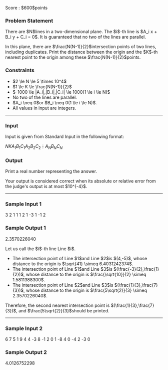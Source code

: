 
<div>

<span>

<span>

<p>
Score : $600$points
</p>

<div>

<section>

### **Problem Statement**

<p>
There are $N$lines in a two-dimensional plane. The $i$-th line is $A_i x + B_i y + C_i = 0$. It is guaranteed that no two of the lines are parallel.
</p>

<p>
In this plane, there are $\frac{N(N-1)}{2}$intersection points of two lines, including duplicates. Print the distance between the origin and the $K$-th nearest point to the origin among these $\frac{N(N-1)}{2}$points.
</p>

</section>

</div>

<div>

<section>

### **Constraints**

<ul>

<li>
$2 \le N \le 5 \times 10^4$
</li>

<li>
$1 \le K \le \frac{N(N-1)}{2}$
</li>

<li>
$-1000 \le |A_i|,|B_i|,|C_i| \le 1000(1 \le i \le N)$
</li>

<li>
No two of the lines are parallel.
</li>

<li>
$A_i \neq 0$or $B_i \neq 0(1 \le i \le N)$.
</li>

<li>
All values in input are integers.
</li>

</ul>

</section>

</div>

---

<div>

<div>

<section>

### **Input**

<p>
Input is given from Standard Input in the following format:
</p>

<div>

$N$$K$$A_1$$B_1$$C_1$$A_2$$B_2$$C_2$$\vdots$$A_N$$B_N$$C_N$
</div>

</section>

</div>

<div>

<section>

### **Output**

<p>
Print a real number representing the answer.
</p>

<p>
Your output is considered correct when its absolute or relative error from the judge's output is at most $10^{-4}$.
</p>

</section>

</div>

</div>

---

<div>

<section>

### **Sample Input 1**

<div>

3 2
1 1 1
2 1 -3
1 -1 2

</div>

</section>

</div>

<div>

<section>

### **Sample Output 1**

<div>

2.3570226040

</div>

<p>
Let us call the $i$-th line Line $i$.
</p>

<ul>

<li>
The intersection point of Line $1$and Line $2$is $(4,-5)$, whose distance to the origin is $\sqrt{41} \simeq 6.4031242374$.
</li>

<li>
The intersection point of Line $1$and Line $3$is $(\frac{-3}{2},\frac{1}{2})$, whose distance to the origin is $\frac{\sqrt{10}}{2} \simeq 1.5811388300$.
</li>

<li>
The intersection point of Line $2$and Line $3$is $(\frac{1}{3},\frac{7}{3})$, whose distance to the origin is $\frac{5\sqrt{2}}{3} \simeq 2.3570226040$.
</li>

</ul>

<p>
Therefore, the second nearest intersection point is $(\frac{1}{3},\frac{7}{3})$, and $\frac{5\sqrt{2}}{3}$should be printed.
</p>

</section>

</div>

---

<div>

<section>

### **Sample Input 2**

<div>

6 7
5 1 9
4 4 -3
8 -1 2
0 1 -8
4 0 -4
2 -3 0

</div>

</section>

</div>

<div>

<section>

### **Sample Output 2**

<div>

4.0126752298

</div>

</section>

</div>

</span>

</span>

</div>
